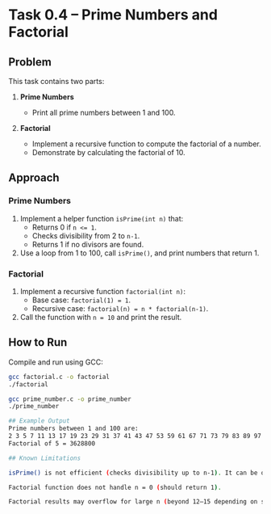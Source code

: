 # Task 0.4 – Prime Numbers and Factorial

## Problem
This task contains two parts:
1. **Prime Numbers**  
   - Print all prime numbers between 1 and 100.  

2. **Factorial**  
   - Implement a recursive function to compute the factorial of a number.  
   - Demonstrate by calculating the factorial of 10.  

## Approach
### Prime Numbers
1. Implement a helper function `isPrime(int n)` that:  
   - Returns 0 if `n <= 1`.  
   - Checks divisibility from 2 to `n-1`.  
   - Returns 1 if no divisors are found.  
2. Use a loop from 1 to 100, call `isPrime()`, and print numbers that return 1.  

### Factorial
1. Implement a recursive function `factorial(int n)`:  
   - Base case: `factorial(1) = 1`.  
   - Recursive case: `factorial(n) = n * factorial(n-1)`.  
2. Call the function with `n = 10` and print the result.  

## How to Run
Compile and run using GCC:
```bash
gcc factorial.c -o factorial
./factorial

gcc prime_number.c -o prime_number
./prime_number

## Example Output
Prime numbers between 1 and 100 are:
2 3 5 7 11 13 17 19 23 29 31 37 41 43 47 53 59 61 67 71 73 79 83 89 97 
Factorial of 5 = 3628800

## Known Limitations

isPrime() is not efficient (checks divisibility up to n-1). It can be optimized to check up to √n.

Factorial function does not handle n = 0 (should return 1).

Factorial results may overflow for large n (beyond 12–15 depending on system).
